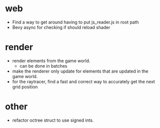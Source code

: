 # web
- Find a way to get around having to put js_reader.js in root path
- Bevy async for checking if should reload shader




# render
- render elements from the game world.
  - can be done in batches
- make the renderer only update for elements that are updated in the game world.
- for the raytracer, find a fast and correct way to accurately get the next grid position


# other
- refactor octree struct to use signed ints.
